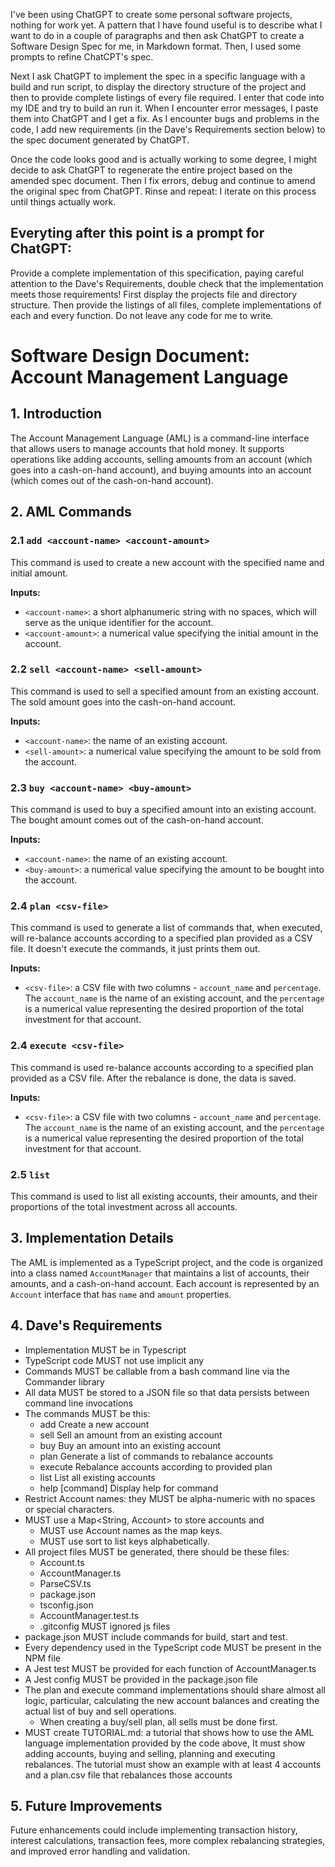 I've been using ChatGPT to create some personal software projects, nothing for work yet. A pattern that I have found useful is to describe what I want to do in a couple of paragraphs and then ask ChatGPT to create a Software Design Spec for me, in Markdown format. Then, I used some prompts to refine ChatCPT's spec.
 
Next I ask ChatGPT to implement the spec in a specific language with a build and run script, to display the directory structure of the project and then to provide complete listings of every file required. I enter that code into my IDE and try to build an run it.  When I encounter error messages, I paste them into ChatGPT and I get a fix. As I encounter bugs and problems in the code, I add new requirements (in the Dave's Requirements section below) to the spec document generated by ChatGPT.

Once the code looks good and is actually working to some degree, I might decide to ask ChatGPT to regenerate the entire project based on the amended spec document. Then I fix errors, debug and continue to amend the original spec from ChatGPT. Rinse and repeat: I iterate on this process until things actually work.

Everyting after this point is a prompt for ChatGPT:
---

Provide a complete implementation of this specification, paying careful attention to the Dave's Requirements, double check that the implementation meets those requirements! First display the projects file and directory structure. Then provide the listings of all files, complete implementations of each and every function.  Do not leave any code for me to write.

# Software Design Document: Account Management Language

## 1. Introduction

The Account Management Language (AML) is a command-line interface that allows users to manage accounts that hold money. It supports operations like adding accounts, selling amounts from an account (which goes into a cash-on-hand account), and buying amounts into an account (which comes out of the cash-on-hand account).

## 2. AML Commands

### 2.1 `add <account-name> <account-amount>`

This command is used to create a new account with the specified name and initial amount.

**Inputs:**
- `<account-name>`: a short alphanumeric string with no spaces, which will serve as the unique identifier for the account.
- `<account-amount>`: a numerical value specifying the initial amount in the account.

### 2.2 `sell <account-name> <sell-amount>`

This command is used to sell a specified amount from an existing account. The sold amount goes into the cash-on-hand account.

**Inputs:**
- `<account-name>`: the name of an existing account.
- `<sell-amount>`: a numerical value specifying the amount to be sold from the account.

### 2.3 `buy <account-name> <buy-amount>`

This command is used to buy a specified amount into an existing account. The bought amount comes out of the cash-on-hand account.

**Inputs:**
- `<account-name>`: the name of an existing account.
- `<buy-amount>`: a numerical value specifying the amount to be bought into the account.

### 2.4 `plan <csv-file>`

This command is used to generate a list of commands that, when executed, will re-balance accounts according to a specified plan provided as a CSV file. It doesn't execute the commands, it just prints them out.

**Inputs:**
- `<csv-file>`: a CSV file with two columns - `account_name` and `percentage`. The `account_name` is the name of an existing account, and the `percentage` is a numerical value representing the desired proportion of the total investment for that account.
 
### 2.4 `execute <csv-file>`

This command is used re-balance accounts according to a specified plan provided as a CSV file. After the rebalance is done, the data is saved.

**Inputs:**
- `<csv-file>`: a CSV file with two columns - `account_name` and `percentage`. The `account_name` is the name of an existing account, and the `percentage` is a numerical value representing the desired proportion of the total investment for that account.

### 2.5 `list`

This command is used to list all existing accounts, their amounts, and their proportions of the total investment across all accounts.

## 3. Implementation Details

The AML is implemented as a TypeScript project, and the code is organized into a class named `AccountManager` that maintains a list of accounts, their amounts, and a cash-on-hand account. Each account is represented by an `Account` interface that has `name` and `amount` properties.

## 4. Dave's Requirements

* Implementation MUST be in Typescript
* TypeScript code MUST not use implicit any
* Commands MUST be callable from a bash command line via the Commander library
* All data MUST be stored to a JSON file so that data persists between command line invocations
* The commands MUST be this:
  * add <account-name> <account-amount>  Create a new account
  * sell <account-name> <sell-amount>    Sell an amount from an existing account
  * buy <account-name> <buy-amount>      Buy an amount into an existing account
  * plan <csv-file>                      Generate a list of commands to rebalance accounts
  * execute <csv-file>                   Rebalance accounts according to provided plan
  * list                                 List all existing accounts
  * help [command]                       Display help for command
* Restrict Account names: they MUST be alpha-numeric with no spaces or special characters.
* MUST use a Map<String, Account> to store accounts and 
  * MUST use Account names as the map keys. 
  * MUST use sort to list keys alphabetically.
* All project files MUST be generated, there should be these files:
  * Account.ts
  * AccountManager.ts
  * ParseCSV.ts
  * package.json
  * tsconfig.json
  * AccountManager.test.ts
  * .gitconfig MUST ignored js files
* package.json MUST include commands for build, start and test.
* Every dependency used in the TypeScript code MUST be present in the NPM file
* A Jest test MUST be provided for each function of AccountManager.ts
* A Jest config MUST be provided in the package.json file
* The plan and execute command implementations should share almost all logic, particular, calculating the new account balances and creating the actual list of buy and sell operations.
  * When creating a buy/sell plan, all sells must be done first.
* MUST create TUTORIAL.md: a tutorial that shows how to use the AML language implementation provided by the code above, It must show adding accounts, buying and selling, planning and executing rebalances. The tutorial must show an example with at least 4 accounts and a plan.csv file that rebalances those accounts
   
## 5. Future Improvements

Future enhancements could include implementing transaction history, interest calculations, transaction fees, more complex rebalancing strategies, and improved error handling and validation.
